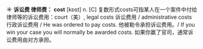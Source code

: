 ☀ <span class="category">**诉讼费 律师费：**</span>
<span class="vocabulary">**cost**</span> [kɒst] 
<span class="definition">n. [C] 复数形式costs可指某人在一个案件中付给律师等的诉讼费用：</span>court（美）, legal costs 诉讼费用 / administrative costs 行政诉讼费用 / He was ordered to pay costs. 他被勒令承担诉讼费用。/ If you win your case you will normally be awarded costs. 如果你赢了官司，通常诉讼费用由对方承担。

